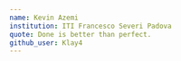 ```yaml
---
name: Kevin Azemi
institution: ITI Francesco Severi Padova
quote: Done is better than perfect.
github_user: Klay4
---
```

